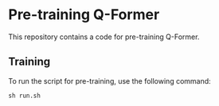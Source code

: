 # Pre-training Q-Former
This repository contains a code for pre-training Q-Former.

## Training
To run the script for pre-training, use the following command:
```
sh run.sh
```
